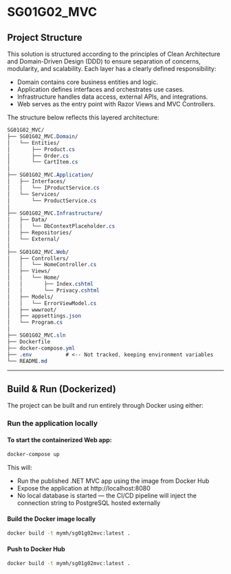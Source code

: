 # SG01G02_MVC

## Project Structure
This solution is structured according to the principles of Clean Architecture and Domain-Driven Design (DDD) to ensure separation of concerns, modularity, and scalability. Each layer has a clearly defined responsibility:  
- Domain contains core business entities and logic.
- Application defines interfaces and orchestrates use cases.
- Infrastructure handles data access, external APIs, and integrations.
- Web serves as the entry point with Razor Views and MVC Controllers.
  
The structure below reflects this layered architecture:
  
```css
SG01G02_MVC/
├── SG01G02_MVC.Domain/
│   └── Entities/
│       ├── Product.cs
│       ├── Order.cs
│       └── CartItem.cs
│
├── SG01G02_MVC.Application/
│   ├── Interfaces/
│   │   └── IProductService.cs
│   └── Services/
│       └── ProductService.cs
│
├── SG01G02_MVC.Infrastructure/
│   ├── Data/
│   │   └── DbContextPlaceholder.cs
│   ├── Repositories/
│   └── External/
│
├── SG01G02_MVC.Web/
│   ├── Controllers/
│   │   └── HomeController.cs
│   ├── Views/
│   │   └── Home/
│   │       ├── Index.cshtml
│   │       └── Privacy.cshtml
│   ├── Models/
│   │   └── ErrorViewModel.cs
│   ├── wwwroot/
│   ├── appsettings.json
│   └── Program.cs
│
├── SG01G02_MVC.sln
├── Dockerfile
├── docker-compose.yml
├── .env           # <-- Not tracked, keeping environment variables
└── README.md
```

---

## Build & Run (Dockerized)

The project can be built and run entirely through Docker using either:

### Run the application locally

#### To start the containerized Web app:  
```bash
docker-compose up
```
This will:  
- Run the published .NET MVC app using the image from Docker Hub
- Expose the application at http://localhost:8080
- No local database is started — the CI/CD pipeline will inject the connection string to PostgreSQL hosted externally
  
#### Build the Docker image locally  
```bash
docker build -t mymh/sg01g02mvc:latest .
```
#### Push to Docker Hub  
```bash
docker build -t mymh/sg01g02mvc:latest .
```